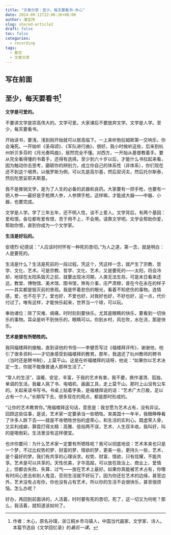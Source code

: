 ```yaml
---
title: "文章分享：至少，每天要看书-木心"
date: 2024-09-11T22:06:26+08:00
author: 潘玺玮
slug: shared-article2
draft: false
toc: false
categories:
  - recording
tags: 
  - 散文
  - 文章分享
---
```

## 写在前面


## 至少，每天要看书[^1]

**文学是可爱的。**

不要讲文学是崇高伟大的。文学可爱。大家课后不要放弃文学。文学是人学。至少，每天要看书。

开始读书，要浅，浅到刚开始就可以居高临下。一上来听勃拉姆斯第一交响乐，你会淹死。一开始听《圣母颂》、《军队进行曲》，很好。我小时候听这些，后来到杭州听贝多芬的《月光奏鸣曲》，居然完全不懂。对西方，一开始从基督教着手。要从完全看得懂的书着手，还得有选择。至少到六十岁以后，才能什么书拉起来看，因为触动你去思考，磨砺你的辨别力，成立你自己的体系性（非体系），你们现在还不到这个境界。以俄罗斯为例，可以先是高尔基，然后契诃夫，然后托尔斯泰，然后陀思妥耶夫斯基。

我不是推销文学，是为了人生的必备的武器和良药。大家要有一把手枪，也要有一把人参——最好是手枪牌人参，人参牌手枪。这样嘛，才能成大器——中器、小器，也要完成。

文学是人学。学了三年五年，还不明人性，谈不上爱人。文学背后，有两个基因：爱和恨。各位都有爱有恨，苦于用不上，不会用。请靠文学吧。文学会帮助你爱，帮助你恨，直到你成为一个文学家。

**生活是好玩的。**

安德烈·纪德说：“人应该时时怀有一种死的恳切。”为人之道，第一念，就是明白：人是要死的。

生活是什么？生活是死前的一段过程。凭这个，凭这样一念，就产生了宗教、哲学、文化、艺术。可是宗教、哲学、文化、艺术，又是要死的——太阳，将会冷却，地球在太阳系毁灭之前，就要出现冰河期，人类无法生存。可是末日看来还远，教堂、博物馆、美术馆、图书馆，煞有介事，庄严肃穆，昔在今在永在的样子——其实都是毁灭前的景观。我是怀着悲伤的眼光，看着不知悲伤的事物。连情感，爱，也不在乎了。爱也好，不爱也好，对我好也好，不好也好，这一点，代价付过了。唯有这样，才能快乐起来，世界当一个球，可以玩。

奉劝诸位：除了灾难、病痛，时时刻刻要快乐。尤其是眼睛的快乐，要看到一切快乐的事物。耳朵是听不到快乐的，眼睛可以。你到乡村，风在吹，水在流，那是快乐。

**艺术是要有所牺牲的。**

我同福楼拜的接触，直到读他的书信——李健吾写过《福楼拜评传》，谢谢他，他引了很多资料——才切身感受到福楼拜的教育。那年，我退还了杭州教师的聘书（当时还是聘书制），上莫干山。这是在听福楼拜的话呀，他说：“如果你以艺术决定一生，你就不能像普通人那样生活了。”

“常人的生活”，温暖、安定、丰富，于我的艺术有害，我不要，换作凄清、孤独、单调的生活。我雇人挑了书、电唱机、画画工具，走上莫干山。那时上山没有公车的。关起来读书写书。书桌上贴着字条，是福楼拜说的话：“艺术广大已极，足以占有一个人。”长期写下去，很多现在的观点，都是那时形成的。

“让你的艺术教育你。”用福楼拜这句话，意思是：我甘愿为艺术占有，没有异议。回顾这些往事，是说，艺术家一定要承当一些牺牲。来美国十一年半，我眼睁睁看了许多人跌下去——就是不肯牺牲世俗的虚荣心，和生活的实利心。既虚荣入骨，又实利成癖，算盘打得太精：高雅、低俗两不误，艺术、人生双丰收。我叫好，叫的是喝倒彩。生活里没有这样便宜。

也许你要问：为什么艺术家一定要有所牺牲呢？我可以彻底地说：艺术本来也只是一个梦，不过比权势的梦、财富的梦、情欲的梦，更美一些，更持久一些，艺术，是个最好的梦。我们有共享的心理诉求。权势、财富、情欲，只有炫耀，不能共享。艺术是可以共享的。天性优美，才华高超，可以放在政治上、商业上、爱情上，但都会失败、失算、过气——放在艺术上最好。如果你真能被艺术占有，你哪有时间心思去和别人鬼混，否则生活就不好玩了。因为你还在艺术的边缘，甚至边外，艺术没有占有你，你也没有占有艺术，所以你的生活不会很快乐，甚至很烦恼。怎么办呢？

好办，再回到前面讲的，人活着，时时要有死的恳切，死了，这一切又为何呢？那么，我活着，就知道该如何了。

[^1]: 作者：木心，原名孙璞，浙江桐乡市乌镇人，中国当代画家、文学家、诗人。本篇节选自《文学回忆录》的*最后一课*。